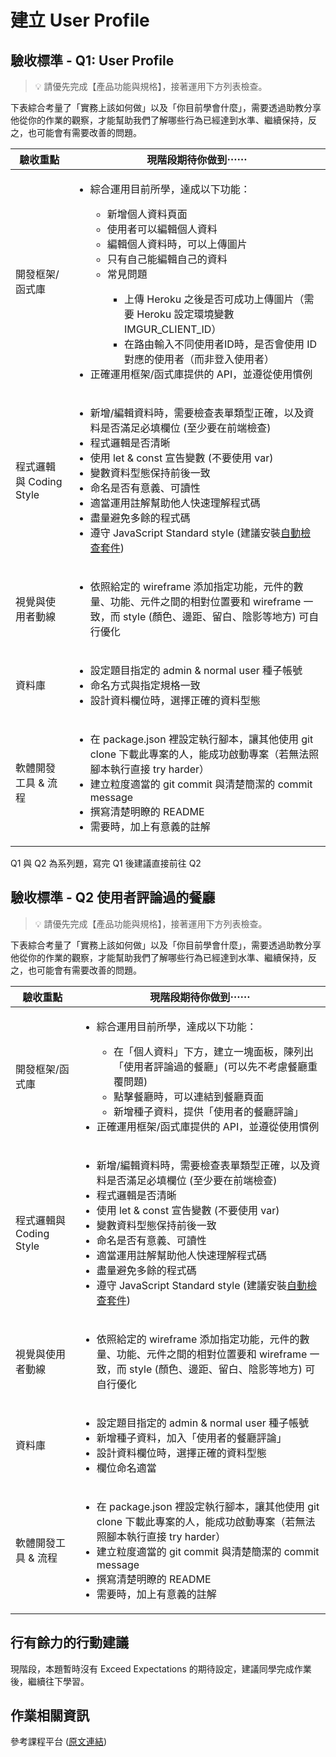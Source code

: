 # 建立 User Profile

## 驗收標準 - Q1: User Profile

> 💡  請優先完成【產品功能與規格】，接著運用下方列表檢查。

下表綜合考量了「實務上該如何做」以及「你目前學會什麼」，需要透過助教分享他從你的作業的觀察，才能幫助我們了解哪些行為已經達到水準、繼續保持，反之，也可能會有需要改善的問題。

<table>
  <thead>
    <tr>
      <th>驗收重點</td>
      <th>現階段期待你做到⋯⋯</td>
    </tr>
  </thead>
  <tbody>
    <tr>
      <td>開發框架/函式庫</td>
      <td>
        <ul>
          <li>綜合運用目前所學，達成以下功能：</li>
          <ul>
            <li>新增個人資料頁面</li>
            <li>使用者可以編輯個人資料</li>
            <li>編輯個人資料時，可以上傳圖片</li>
            <li>只有自己能編輯自己的資料</li>
            <li>常見問題</li>
            <ul>
              <li>上傳 Heroku 之後是否可成功上傳圖片（需要 Heroku 設定環境變數 IMGUR_CLIENT_ID）</li>
              <li>在路由輸入不同使用者ID時，是否會使用 ID 對應的使用者（而非登入使用者）</li>
            </ul>
          </ul>
          <li>正確運用框架/函式庫提供的 API，並遵從使用慣例</li>
        </ul>
      </td>
    </tr>
    <tr>
      <td>程式邏輯與 Coding Style</td>
      <td>
        <ul>
          <li>新增/編輯資料時，需要檢查表單類型正確，以及資料是否滿足必填欄位 (至少要在前端檢查)</li>  
          <li>程式邏輯是否清晰</li>
          <li>使用 let & const 宣告變數 (不要使用 var)</li>
          <li>變數資料型態保持前後一致</li>
          <li>命名是否有意義、可讀性</li>
          <li>適當運用註解幫助他人快速理解程式碼</li>
          <li>盡量避免多餘的程式碼</li>
          <li>遵守 JavaScript Standard style (建議安裝<a href="https://standardjs.com/index.html#install" target="_blank">自動檢查套件</a>)</li>
        </ul>
      </td>
    </tr>
      <tr>
      <td>視覺與使用者動線</td>
      <td>
        <ul>
          <li>依照給定的 wireframe 添加指定功能，元件的數量、功能、元件之間的相對位置要和 wireframe 一致，而 style (顏色、邊距、留白、陰影等地方) 可自行優化</li>
        </ul>
      </td>
    </tr>
    <tr>
      <td>資料庫</td>
      <td>
        <ul>
          <li>設定題目指定的 admin & normal user 種子帳號</li>
          <li>命名方式與指定規格一致</li>
          <li>設計資料欄位時，選擇正確的資料型態</li>
        </ul>
      </td>
    </tr>
      <tr>
      <td>軟體開發工具 & 流程</td>
      <td>
        <ul>
          <li>在 package.json 裡設定執行腳本，讓其他使用 git clone 下載此專案的人，能成功啟動專案（若無法照腳本執行直接 try harder）</li>
          <li>建立粒度適當的 git commit 與清楚簡潔的 commit message</li>
          <li>撰寫清楚明瞭的 README</li>
          <li>需要時，加上有意義的註解</li>
        </ul>
      </td>
    </tr>
  </tbody>
</table>

Q1 與 Q2 為系列題，寫完 Q1 後建議直接前往 Q2

## 驗收標準 - Q2 使用者評論過的餐廳

> 💡  請優先完成【產品功能與規格】，接著運用下方列表檢查。

下表綜合考量了「實務上該如何做」以及「你目前學會什麼」，需要透過助教分享他從你的作業的觀察，才能幫助我們了解哪些行為已經達到水準、繼續保持，反之，也可能會有需要改善的問題。

<table>
  <thead>
    <tr>
      <th>驗收重點</td>
      <th>現階段期待你做到⋯⋯</td>
    </tr>
  </thead>
  <tbody>
    <tr>
      <td>開發框架/函式庫</td>
      <td>
        <ul>
          <li>綜合運用目前所學，達成以下功能：</li>
          <ul>
            <li>在「個人資料」下方，建立一塊面板，陳列出「使用者評論過的餐廳」(可以先不考慮餐廳重覆問題)</li>
            <li>點擊餐廳時，可以連結到餐廳頁面</li>
            <li>新增種子資料，提供「使用者的餐廳評論」</li>
          </ul>
          <li>正確運用框架/函式庫提供的 API，並遵從使用慣例</li>
        </ul>
      </td>
    </tr>
    <tr>
      <td>程式邏輯與 Coding Style</td>
      <td>
        <ul>
          <li>新增/編輯資料時，需要檢查表單類型正確，以及資料是否滿足必填欄位 (至少要在前端檢查)</li>  
          <li>程式邏輯是否清晰</li>
          <li>使用 let & const 宣告變數 (不要使用 var)</li>
          <li>變數資料型態保持前後一致</li>
          <li>命名是否有意義、可讀性</li>
          <li>適當運用註解幫助他人快速理解程式碼</li>
          <li>盡量避免多餘的程式碼</li>
          <li>遵守 JavaScript Standard style (建議安裝<a href="https://standardjs.com/index.html#install" target="_blank">自動檢查套件</a>)</li>
        </ul>
      </td>
    </tr>
      <tr>
      <td>視覺與使用者動線</td>
      <td>
        <ul>
          <li>依照給定的 wireframe 添加指定功能，元件的數量、功能、元件之間的相對位置要和 wireframe 一致，而 style (顏色、邊距、留白、陰影等地方) 可自行優化</li>
        </ul>
      </td>
    </tr>
    <tr>
      <td>資料庫</td>
      <td>
        <ul>
          <li>設定題目指定的 admin & normal user 種子帳號</li>
          <li>新增種子資料，加入「使用者的餐廳評論」</li>
          <li>設計資料欄位時，選擇正確的資料型態</li>
          <li>欄位命名適當</li>
        </ul>
      </td>
    </tr>
      <tr>
      <td>軟體開發工具 & 流程</td>
      <td>
        <ul>
          <li>在 package.json 裡設定執行腳本，讓其他使用 git clone 下載此專案的人，能成功啟動專案（若無法照腳本執行直接 try harder）</li>
          <li>建立粒度適當的 git commit 與清楚簡潔的 commit message</li>
          <li>撰寫清楚明瞭的 README</li>
          <li>需要時，加上有意義的註解</li>
        </ul>
      </td>
    </tr>
  </tbody>
</table>

## 行有餘力的行動建議

現階段，本題暫時沒有 Exceed Expectations 的期待設定，建議同學完成作業後，繼續往下學習。

## 作業相關資訊

參考課程平台 (<a href="https://lighthouse.alphacamp.co/courses/118/assignments/3565" target="_blank">原文連結</a>)
